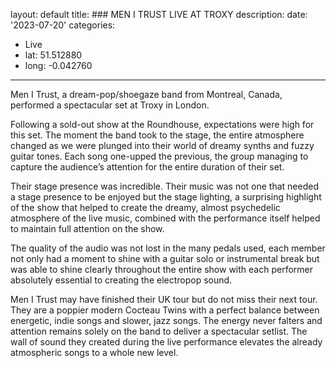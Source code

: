 ﻿
layout: default 
title: ### MEN I TRUST LIVE AT TROXY
description: 
date: '2023-07-20' 
categories:
-   Live 
- lat: 51.512880 
- long: -0.042760

----------

Men I Trust, a dream-pop/shoegaze band from Montreal, Canada, performed a spectacular set at Troxy in London.

Following a sold-out show at the Roundhouse, expectations were high for this set. The moment the band took to the stage, the entire atmosphere changed as we were plunged into their world of dreamy synths and fuzzy guitar tones. Each song one-upped the previous, the group managing to capture the audience’s attention for the entire duration of their set.

Their stage presence was incredible. Their music was not one that needed a stage presence to be enjoyed but the stage lighting, a surprising highlight of the show that helped to create the dreamy, almost psychedelic atmosphere of the live music, combined with the performance itself helped to maintain full attention on the show.

The quality of the audio was not lost in the many pedals used, each member not only had a moment to shine with a guitar solo or instrumental break but was able to shine clearly throughout the entire show with each performer absolutely essential to creating the electropop sound.

  

Men I Trust may have finished their UK tour but do not miss their next tour. They are a poppier modern Cocteau Twins with a perfect balance between energetic, indie songs and slower, jazz songs. The energy never falters and attention remains solely on the band to deliver a spectacular setlist. The wall of sound they created during the live performance elevates the already atmospheric songs to a whole new level.
